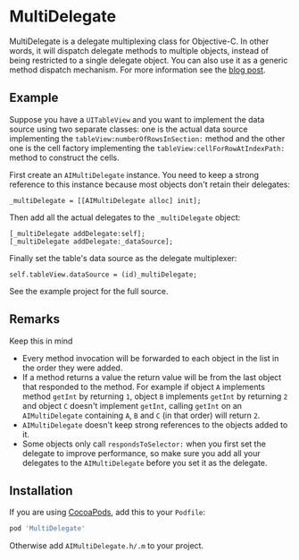 MultiDelegate
=============

MultiDelegate is a delegate multiplexing class for Objective-C. In other words, it will dispatch delegate methods to multiple objects, instead of being restricted to a single delegate object. You can also use it as a generic method dispatch mechanism. For more information see the [blog post](http://a-coding.com/delegate-multiplexing/).

## Example

Suppose you have a `UITableView` and you want to implement the data source using two separate classes: one is the actual data source implementing the `tableView:numberOfRowsInSection:` method and the other one is the cell factory implementing the `tableView:cellForRowAtIndexPath:` method to construct the cells. 

First create an `AIMultiDelegate` instance. You need to keep a strong reference to this instance because most objects don't retain their delegates:
```objc
_multiDelegate = [[AIMultiDelegate alloc] init];
```

Then add all the actual delegates to the `_multiDelegate` object:
```
[_multiDelegate addDelegate:self];
[_multiDelegate addDelegate:_dataSource];
```

Finally set the table's data source as the delegate multiplexer:
```
self.tableView.dataSource = (id)_multiDelegate;
```

See the example project for the full source.


## Remarks

Keep this in mind
* Every method invocation will be forwarded to each object in the list in the order they were added.
* If a method returns a value the return value will be from the last object that responded to the method. For example if object `A` implements method `getInt` by returning `1`, object `B` implements `getInt` by returning `2` and object `C` doesn't implement `getInt`, calling `getInt` on an `AIMultiDelegate` containing `A`, `B` and `C` (in that order) will return `2`.
* `AIMultiDelegate` doesn't keep strong references to the objects added to it.
* Some objects only call `respondsToSelector:` when you first set the delegate to improve performance, so make sure you add all your delegates to the `AIMultiDelegate` before you set it as the delegate.


## Installation

If you are using [CocoaPods](https://github.com/cocoapods/cocoapods), add this to your `Podfile`:
```ruby
pod 'MultiDelegate'
```
Otherwise add `AIMultiDelegate.h/.m` to your project.
